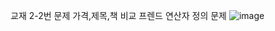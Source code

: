 교재 2-2번 문제
가격,제목,책 비교 프렌드 연산자 정의 문제
![image](https://github.com/user-attachments/assets/d484e88c-8dad-4b0a-8cf0-acfcbd406675)
